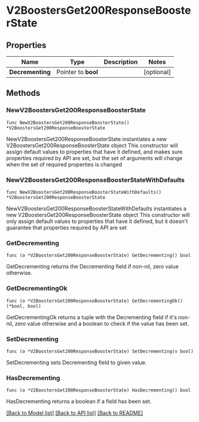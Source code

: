 # V2BoostersGet200ResponseBoosterState

## Properties

Name | Type | Description | Notes
------------ | ------------- | ------------- | -------------
**Decrementing** | Pointer to **bool** |  | [optional] 

## Methods

### NewV2BoostersGet200ResponseBoosterState

`func NewV2BoostersGet200ResponseBoosterState() *V2BoostersGet200ResponseBoosterState`

NewV2BoostersGet200ResponseBoosterState instantiates a new V2BoostersGet200ResponseBoosterState object
This constructor will assign default values to properties that have it defined,
and makes sure properties required by API are set, but the set of arguments
will change when the set of required properties is changed

### NewV2BoostersGet200ResponseBoosterStateWithDefaults

`func NewV2BoostersGet200ResponseBoosterStateWithDefaults() *V2BoostersGet200ResponseBoosterState`

NewV2BoostersGet200ResponseBoosterStateWithDefaults instantiates a new V2BoostersGet200ResponseBoosterState object
This constructor will only assign default values to properties that have it defined,
but it doesn't guarantee that properties required by API are set

### GetDecrementing

`func (o *V2BoostersGet200ResponseBoosterState) GetDecrementing() bool`

GetDecrementing returns the Decrementing field if non-nil, zero value otherwise.

### GetDecrementingOk

`func (o *V2BoostersGet200ResponseBoosterState) GetDecrementingOk() (*bool, bool)`

GetDecrementingOk returns a tuple with the Decrementing field if it's non-nil, zero value otherwise
and a boolean to check if the value has been set.

### SetDecrementing

`func (o *V2BoostersGet200ResponseBoosterState) SetDecrementing(v bool)`

SetDecrementing sets Decrementing field to given value.

### HasDecrementing

`func (o *V2BoostersGet200ResponseBoosterState) HasDecrementing() bool`

HasDecrementing returns a boolean if a field has been set.


[[Back to Model list]](../README.md#documentation-for-models) [[Back to API list]](../README.md#documentation-for-api-endpoints) [[Back to README]](../README.md)


